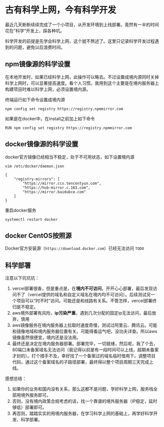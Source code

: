 # 古有科学上网，今有科学开发

最近几天断断续续完成了一个小项目，从开发环境到上线部署。竟然有一半的时间花在”科学“开发上，踩各种坑。


科学开发的前提是先学会科学上网，这个就不熬述了。这里只记录科学开发过程遇到的问题，避免以后浪费时间。

## npm镜像源的科学设置
在本地开发时，如果已经科学上网，此操作可以略去。不过设置成境内源同时关掉科学上网时，可以显著提高速度。看个人习惯。我用到这个主要是在境内服务器上构建项目时难以科学上网，必须设置境内源。

终端运行如下命令设置成境内源

`npm config set registry https://registry.npmmirror.com`

如果是在docker中，在install之前加上如下命令

`RUN npm config set registry https://registry.npmmirror.com`


## docker镜像源的科学设置
docker官方镜像已经相当不稳定，处于不可用状态，如下设置境内源

```
vim /etc/docker/daemon.json

{
    "registry-mirrors": [
        "https://mirror.ccs.tencentyun.com",
        "https://hub-mirror.c.163.com",
        "https://mirror.baidubce.com"
    ]
}
```

重启docker服务

`systemctl restart docker`

## docker CentOS按照源
Docker官方安装源（`https://download.docker.com`）已经无法访问
`TODO`

## 科学部署

注意以下坑坑坑：
1. vercel部署很香，但是重点是，在<b>境内不可访问</b>，开开心心部署，最后发现访问不了（vercel提供的域名和自定义域名在境内均不可访问）。后续测试另一个项目可以“时不时”访问。可能还是和线路有关系。不管怎样，vercel部署终归是不稳定。
2. aws境外部署有风险，<b>ip污染严重</b>，遇到几次分配的固定ip无法访问，最后放弃，慎用
3. aws镜像服务在境内服务器上拉取时速度奇慢，测试过阿里云、腾讯云。可能和镜像地域和境内服务器位置有关。可能得看运气吧，没功夫详查。所以aws镜像虽然很便宜，境内还是没法用。
4. 最终还是决定在境内服务器部署。部署完毕，一切就绪，然后呢，我了个去，80端口未备案域名无法访问（我记得以前是有一段时间可以上线，超期未备案才封的）。打个措手不及，幸好找了一个备案过的域名临时借用下。调整项目代码，通过这个备案域名的子路径部署，最终得以整个项目周期三天完成上线。

感想总结：
1. 如果你的业务和国内没有关系，那么这都不是问题，学好科学上网，服务栈全部用境外服务即可。
2. 否则，没有境内政策合规考虑的话，找一个靠谱的境外服务器（IP稳定，延时够低）部署即可。
3. 再否则，踏踏实实的用境内服务器，在学习科学上网的基础上，再学好科学开发、科学部署。

